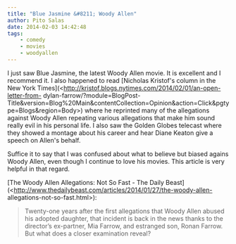 ```yaml
---
title: "Blue Jasmine &#8211; Woody Allen"
author: Pito Salas
date: 2014-02-03 14:42:48
tags: 
    - comedy
    - movies
    - woodyallen
---
```



I just saw Blue Jasmine, the latest Woody Allen movie. It is excellent and I
recommend it. I also happened to read [Nicholas Kristof's column in the New
York Times](<http://kristof.blogs.nytimes.com/2014/02/01/an-open-letter-from-
dylan-farrow/?module=BlogPost-
Title&version=Blog%20Main&contentCollection=Opinion&action=Click&pgtype=Blogs&region=Body>)
where he reprinted many of the allegations against Woody Allen repeating
various allegations that make him sound really evil in his personal life. I
also saw the Golden Globes telecast where they showed a montage about his
career and hear Diane Keaton give a speech on Allen's behalf.

Suffice it to say that I was confused about what to believe but biased agains
Woody Allen, even though I continue to love his movies. This article is very
helpful in that regard.

[The Woody Allen Allegations: Not So Fast - The Daily
Beast](<http://www.thedailybeast.com/articles/2014/01/27/the-woody-allen-
allegations-not-so-fast.html>):

> Twenty-one years after the first allegations that Woody Allen abused his
> adopted daughter, that incident is back in the news thanks to the director’s
> ex-partner, Mia Farrow, and estranged son, Ronan Farrow. But what does a
> closer examination reveal?


